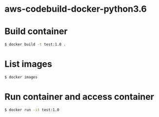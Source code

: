 # aws-codebuild-docker-python3.6

# Build container

```sh
$ docker build -t test:1.0 .
```

# List images

```sh
$ docker images
```

# Run container and access container

```sh
$ docker run -it test:1.0
```



